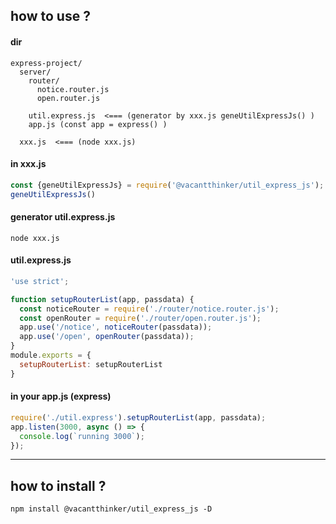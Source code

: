 
## how to use ?

#### dir
```text
express-project/
  server/
    router/
      notice.router.js
      open.router.js
  
    util.express.js  <=== (generator by xxx.js geneUtilExpressJs() )
    app.js (const app = express() )
  
  xxx.js  <=== (node xxx.js)
```

#### in xxx.js
```javascript
const {geneUtilExpressJs} = require('@vacantthinker/util_express_js');
geneUtilExpressJs()
```

#### generator util.express.js
```shell
node xxx.js
```

#### util.express.js

```javascript
'use strict';

function setupRouterList(app, passdata) {
  const noticeRouter = require('./router/notice.router.js');
  const openRouter = require('./router/open.router.js');
  app.use('/notice', noticeRouter(passdata));
  app.use('/open', openRouter(passdata));
}
module.exports = {
  setupRouterList: setupRouterList
}
```

#### in your app.js (express)

```javascript
require('./util.express').setupRouterList(app, passdata);
app.listen(3000, async () => {
  console.log(`running 3000`);
});
```

---


## how to install ?
```shell
npm install @vacantthinker/util_express_js -D
```


